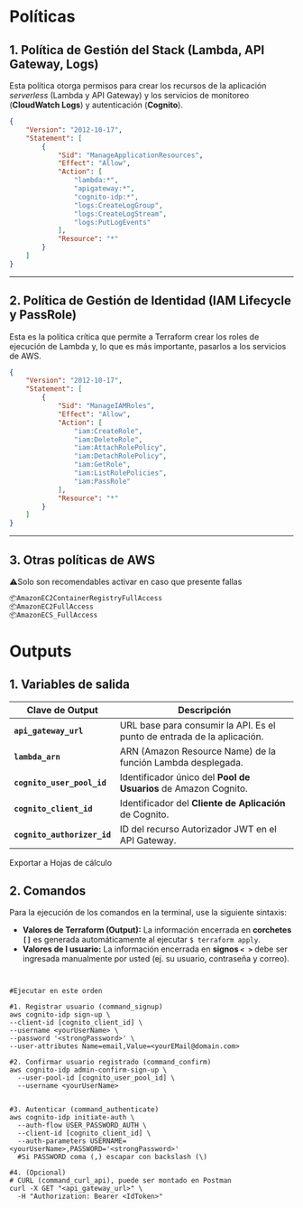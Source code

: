 # Políticas

## 1\. Política de Gestión del Stack (Lambda, API Gateway, Logs)

Esta política otorga permisos para crear los recursos de la aplicación *serverless* (Lambda y API Gateway) y los servicios de monitoreo (**CloudWatch Logs**) y autenticación (**Cognito**).

```json
{
    "Version": "2012-10-17",
    "Statement": [
        {
            "Sid": "ManageApplicationResources",
            "Effect": "Allow",
            "Action": [
                "lambda:*",
                "apigateway:*",
                "cognito-idp:*",
                "logs:CreateLogGroup",
                "logs:CreateLogStream",
                "logs:PutLogEvents"
            ],
            "Resource": "*"
        }
    ]
}
```

-----

## 2\. Política de Gestión de Identidad (IAM Lifecycle y PassRole)

Esta es la política crítica que permite a Terraform crear los roles de ejecución de Lambda y, lo que es más importante, pasarlos a los servicios de AWS.

```json
{
    "Version": "2012-10-17",
    "Statement": [
        {
            "Sid": "ManageIAMRoles",
            "Effect": "Allow",
            "Action": [
                "iam:CreateRole",
                "iam:DeleteRole",
                "iam:AttachRolePolicy",
                "iam:DetachRolePolicy",
                "iam:GetRole",
                "iam:ListRolePolicies",
                "iam:PassRole"
            ],
            "Resource": "*"
        }
    ]
}
```

-----
## 3\. Otras políticas de AWS 

⚠️Solo son recomendables activar en caso que presente fallas

``` bash
📦AmazonEC2ContainerRegistryFullAccess
📦AmazonEC2FullAccess
📦AmazonECS_FullAccess
```

# Outputs
## 1. Variables de salida


| Clave de Output             | Descripción                                                  |
| --------------------------- | ------------------------------------------------------------ |
| **`api_gateway_url`**       | URL base para consumir la API. Es el punto de entrada de la aplicación. |
| **`lambda_arn`**            | ARN (Amazon Resource Name) de la función Lambda desplegada.  |
| **`cognito_user_pool_id`**  | Identificador único del **Pool de Usuarios** de Amazon Cognito. |
| **`cognito_client_id`**     | Identificador del **Cliente de Aplicación** de Cognito.      |
| **`cognito_authorizer_id`** | ID del recurso Autorizador JWT en el API Gateway.            |

Exportar a Hojas de cálculo

## 2. Comandos

Para la ejecución de los comandos en la terminal, use la siguiente sintaxis:

* **Valores de Terraform (Output):** La información encerrada en **corchetes `[]`** es generada automáticamente al ejecutar `$ terraform apply`. 
* **Valores de l usuario:** La información encerrada en **signos `< >`** debe ser ingresada manualmente por usted (ej. su usuario, contraseña y correo).
``` shell


#Ejecutar en este orden

#1. Registrar usuario (command_signup)
aws cognito-idp sign-up \
--client-id [cognito_client_id] \
--username <yourUserName> \
--password '<strongPassword>' \
--user-attributes Name=email,Value=<yourEMail@domain.com>

#2. Confirmar usuario registrado (command_confirm)
aws cognito-idp admin-confirm-sign-up \
  --user-pool-id [cognito_user_pool_id] \
  --username <yourUserName>


#3. Autenticar (command_authenticate)
aws cognito-idp initiate-auth \
  --auth-flow USER_PASSWORD_AUTH \
  --client-id [cognito_client_id] \
  --auth-parameters USERNAME=<yourUserName>,PASSWORD='<strongPassword>' 
  #Si PASSWORD coma (,) escapar con backslash (\)
      
#4. (Opcional)
# CURL (command_curl_api), puede ser montado en Postman
curl -X GET "<api_gateway_url>" \
  -H "Authorization: Bearer <IdToken>"


```

